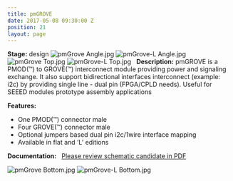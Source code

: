 ```yaml
---
title: pmGROVE
date: 2017-05-08 09:30:00 Z
position: 21
layout: page
---
```


**Stage:** design
![pmGrove Angle.jpg](/uploads/pmGROVE/pmGrove%20Angle.jpg)
![pmGrove-L Angle.jpg](/uploads/pmGROVE/pmGrove-L%20Angle.jpg)
![pmGrove Top.jpg](/uploads/pmGROVE/pmGrove%20Top.jpg)
![pmGrove-L Top.jpg](/uploads/pmGROVE/pmGrove-L%20Top.jpg)
 
**Description:**
pmGROVE is a PMOD(™) to GROVE(™) interconnect module providing power and signaling exchange. It also support bidirectional interfaces interconnect (example: i2c) by providing single line - dual pin (FPGA/CPLD needs). Useful for SEEED modules prototype assembly applications

**Features:**
* One PMOD(™) connector male
* Four GROVE(™) connector male
* Optional jumpers based dual pin i2c/1wire interface mapping
* Available in flat and ‘L’ editions

**Documentation:**
 
[Please review schematic candidate in PDF](/uploads/pmGROVE/2016-10-09-pmGROVE-0-r1-Scheme.pdf)

![pmGrove Bottom.jpg](/uploads/pmGROVE/pmGrove%20Bottom.jpg)
![pmGrove-L Bottom.jpg](/uploads/pmGROVE/pmGrove-L%20Bottom.jpg)